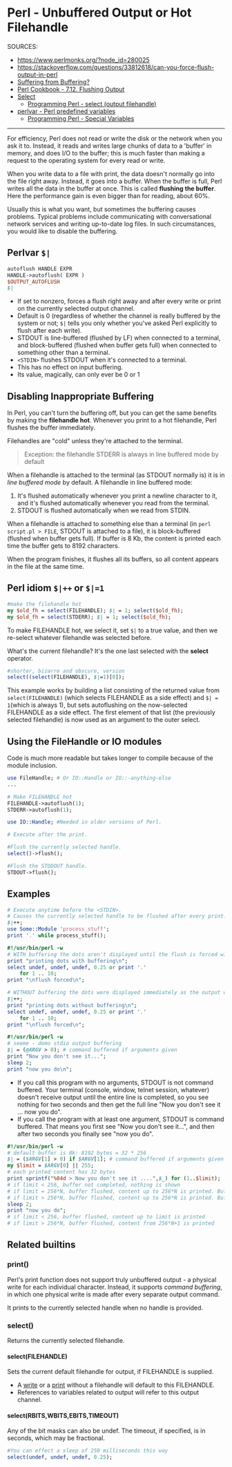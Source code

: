# Perl - Unbuffered Output or Hot Filehandle

SOURCES:

- <https://www.perlmonks.org/?node_id=280025>
- <https://stackoverflow.com/questions/33812618/can-you-force-flush-output-in-perl>
- [Suffering from Buffering?](https://perl.plover.com/FAQs/Buffering.html)
- [Perl Cookbook - 7.12. Flushing Output](https://www.cs.ait.ac.th/~on/O/oreilly/perl/cookbook/ch07_13.htm)
- [Select](https://perldoc.perl.org/5.8.8/functions/select.html)
    - [Programming Perl - select (output filehandle)](https://www.cs.ait.ac.th/~on/O/oreilly/perl/prog/ch03_134.htm)
- [perlvar - Perl predefined variables](https://perldoc.perl.org/5.8.8/perlvar.html)
    - [Programming Perl - Special Variables](https://www.cs.ait.ac.th/~on/O/oreilly/perl/prog/ch02_09.htm#)

---

For efficiency, Perl does not read or write the disk or the network when you ask it to. Instead, it reads and writes large chunks of data to a 'buffer' in memory, and does I/O to the buffer; this is much faster than making a request to the operating system for every read or write.

When you write data to a file with print, the data doesn't normally go into the file right away. Instead, it goes into a buffer. When the buffer is full, Perl writes all the data in the buffer at once. This is called **flushing the buffer**. Here the performance gain is even bigger than for reading, about 60%.

Usually this is what you want, but sometimes the buffering causes problems. Typical problems include communicating with conversational network services and writing up-to-date log files. In such circumstances, you would like to disable the buffering.

## Perlvar `$|`

```perl
autoflush HANDLE EXPR
HANDLE->autoflush( EXPR )
$OUTPUT_AUTOFLUSH
$|
```

- If set to nonzero, forces a flush right away and after every write or print on the currently selected output channel.
- Default is 0 (regardless of whether the channel is really buffered by the system or not; `$|` tells you only whether you've asked Perl explicitly to flush after each write).
- STDOUT is line-buffered (flushed by LF) when connected to a terminal, and block-buffered (flushed when buffer gets full) when connected to something other than a terminal.
- `<STDIN>` flushes STDOUT when it's connected to a terminal.
- This has no effect on input buffering.
- Its value, magically, can only ever be 0 or 1

## Disabling Inappropriate Buffering

In Perl, you can't turn the buffering off, but you can get the same benefits by making the **filehandle hot**. Whenever you print to a hot filehandle, Perl flushes the buffer immediately.

Filehandles are "cold" unless they're attached to the terminal.

> Exception: the filehandle STDERR is always in line buffered mode by default

When a filehandle is attached to the terminal (as STDOUT normally is) it is in *line buffered mode* by default. A filehandle in line buffered mode:

1. It's flushed automatically whenever you print a newline character to it, and it's flushed automatically whenever you read from the terminal.
2. STDOUT is flushed automatically when we read from STDIN.

When a filehandle is attached to something else than a terminal (in `perl script.pl > FILE`, STDOUT is attached to a file), it is block-buffered (flushed when buffer gets full). If buffer is 8 Kb, the content is printed each time the buffer gets to 8192 characters.

When the program finishes, it flushes all its buffers, so all content appears in the file at the same time.

## Perl idiom `$|++` or `$|=1`

```perl
#make the filehandle hot
my $old_fh = select(FILEHANDLE); $| = 1; select($old_fh);
my $old_fh = select(STDERR); $| = 1; select($old_fh);
```

To make FILEHANDLE hot, we select it, set `$|` to a true value, and then we re-select whatever filehandle was selected before.

What's the current filehandle? It's the one last selected with the **select** operator.

```perl
#shorter, bizarre and obscure, version
select((select(FILEHANDLE), $|=1)[0]);
```

This example works by building a list consisting of the returned value from `select(FILEHANDLE)` (which selects FILEHANDLE as a side effect) and `$| = 1`(which is always 1), but sets autoflushing on the now-selected FILEHANDLE as a side effect. The first element of that list (the previously selected filehandle) is now used as an argument to the outer select.

## Using the FileHandle or IO modules

Code is much more readable but takes longer to compile because of the module inclusion.

```perl
use FileHandle; # Or IO::Handle or IO::-anything-else
...

# Make FILEHANDLE hot
FILEHANDLE->autoflush(1);
STDERR->autoflush(1);
```

```perl
use IO::Handle; #Needed in older versions of Perl.

# Execute after the print.

#Flush the currently selected handle.
select()->flush();

#Flush the STODOUT handle.
STDOUT->flush();
```

## Examples

```perl
# Execute anytime before the <STDIN>.
# Causes the currently selected handle to be flushed after every print.
$|++;
use Some::Module 'process_stuff';
print '.' while process_stuff();
```

```perl
#!/usr/bin/perl -w
# WITH buffering the dots aren't displayed until the flush is forced with a \n
print "printing dots with buffering\n";
select undef, undef, undef, 0.25 or print '.'
    for 1 .. 10;
print "\nflush forced\n";
```

```perl
# WITHOUT buffering the dots were displayed immediately as the output wasn't being held in an output buffer.
$|++;
print "printing dots without buffering\n";
select undef, undef, undef, 0.25 or print '.'
    for 1 .. 10;
print "\nflush forced\n";
```

```perl
#!/usr/bin/perl -w
# seeme - demo stdio output buffering
$| = (@ARGV > 0); # command buffered if arguments given
print "Now you don't see it...";
sleep 2;
print "now you do\n";
```

- If you call this program with no arguments, STDOUT is not command buffered. Your terminal (console, window, telnet session, whatever) doesn't receive output until the entire line is completed, so you see nothing for two seconds and then get the full line "Now you don't see it ... now you do".
- If you call the program with at least one argument, STDOUT is command buffered. That means you first see  "Now you don't see it...", and then after two seconds you finally see "now you  do".

```perl
#!/usr/bin/perl -w
# default buffer is 8k: 8192 bytes = 32 * 256
$| = ($ARGV[1] > 0) if $ARGV[1]; # command buffered if arguments given
my $limit = $ARGV[0] || 255;
# each printed content has 32 bytes
print sprintf("%04d > Now you don't see it ....",$_) for (1..$limit);
# if limit < 256, buffer not completed, nothing is shown
# if limit = 256*N, buffer flushed, content up to 256*N is printed. Buffer is empty.
# if limit > 256*N, buffer flushed, content up to 256*N is printed. Buffer contains data.
sleep 2;
print "now you do";
# if limit < 256, buffer flushed, content up to limit is printed
# if limit > 256*N, buffer flushed, content from 256*N+1 is printed
```

## Related builtins

### print()

Perl's print function does not support truly unbuffered output - a physical write for each individual character. Instead, it supports *command buffering*, in which one physical write is made after every separate output command.

It prints to the currently selected handle when no handle is provided.

### select()

Returns the currently selected filehandle.

#### select(FILEHANDLE)

Sets the current default filehandle for output, if FILEHANDLE is supplied.

- A [write](https://perldoc.perl.org/5.8.8/functions/write.html) or a [print](https://perldoc.perl.org/5.8.8/functions/print.html) without a filehandle will default to this FILEHANDLE.
- References to variables related to output will refer to this output channel.

#### select(RBITS,WBITS,EBITS,TIMEOUT)

Any of the bit masks can also be undef. The timeout, if specified, is in seconds, which may be fractional.

```perl
#You can effect a sleep of 250 milliseconds this way
select(undef, undef, undef, 0.25);
```
